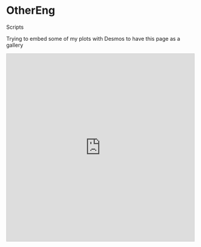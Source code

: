 # OtherEng
Scripts 

Trying to embed some of my plots with Desmos to have this page as a gallery 

<iframe src="https://www.desmos.com/calculator/sq7bl7kfik?embed" width="500" height="500" style="border: 1px solid #ccc" frameborder=0></iframe>
